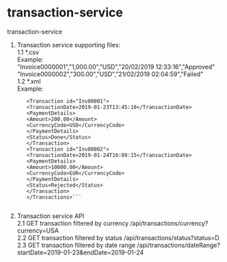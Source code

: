 # transaction-service
transaction-service

1. Transaction service supporting files:  
  1.1 *.csv  
     Example:  
            "Invoice0000001","1,000.00","USD","20/02/2019 12:33:16","Approved"  
            "Invoice0000002","300.00","USD","21/02/2019 02:04:59","Failed"  
  1.2 *.xml  
    Example:  
    ```<Transactions>
       <Transaction id="Inv00001">
       <TransactionDate>2019-01-23T13:45:10</TransactionDate>
       <PaymentDetails>
       <Amount>200.00</Amount>
       <CurrencyCode>USD</CurrencyCode>
       </PaymentDetails>
       <Status>Done</Status>
       </Transaction>
       <Transaction id="Inv00002">
       <TransactionDate>2019-01-24T16:09:15</TransactionDate>
       <PaymentDetails>
       <Amount>10000.00</Amount>
       <CurrencyCode>EUR</CurrencyCode>
       </PaymentDetails>
       <Status>Rejected</Status>
       </Transaction>
       </Transactions>```
               
2. Transaction service API  
  2.1 GET transaction filtered by currency       /api/transactions/currency?currency=USA  
  2.2 GET transaction filtered by status         /api/transactions/status?status=D  
  2.3 GET transaction filtered by date range     /api/transactions/dateRange?startDate=2019-01-23&endDate=2019-01-24  
